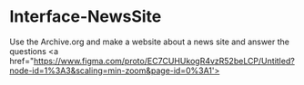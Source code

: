 # Interface-NewsSite
Use the Archive.org and make a website about a news site and answer the questions 
<a href="https://www.figma.com/proto/EC7CUHUkogR4vzR52beLCP/Untitled?node-id=1%3A3&scaling=min-zoom&page-id=0%3A1'></a>
